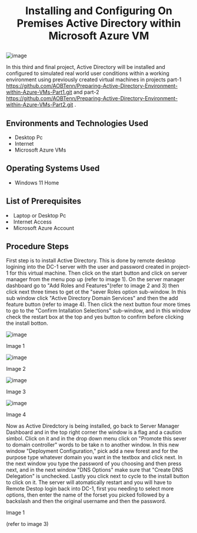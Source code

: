 # <p align="center">Installing and Configuring On Premises Active Directory within Microsoft Azure VM
![image](https://github.com/user-attachments/assets/e4f41676-9505-49cf-82a1-c1ad2d5cf390)


In this third and final project, Active Directory will be installed and configured to simulated real world user conditions within a working environment using previously created virtual machines in projects part-1 https://github.com/AOBTenn/Preparing-Active-Directory-Environment-within-Azure-VMs-Part1.git  and part-2 https://github.com/AOBTenn/Preparing-Active-Directory-Environment-within-Azure-VMs-Part2.git .<br />


<h2>Environments and Technologies Used</h2>

- Desktop Pc
- Internet
- Microsoft Azure VMs 

<h2>Operating Systems Used </h2>

- Windows 11 Home</b>

<h2>List of Prerequisites</h2

- Laptop or Desktop Pc                                                                                                                                 
- Internet Access
- Microsoft Azure Account

<h2>Procedure Steps</h2>

First step is to install Active Directory. This is done by remote desktop logining into the DC-1 server with the user and password created in project-1 for this virtual machine. Then click on the start button and click on server manager from the menu pop up (refer to image 1). On the server manager dashboard go to "Add Roles and Features"(refer to image 2 and 3) then click next three times to get ot the "sever Roles option sub-window. In this sub window click "Active Directory Domain Services" and then the add feature button (refer to image 4). Then click the next button four more times to go to the "Confirm Intallation Selections" sub-window, and in this window check the restart box at the top and yes button to confirm before clicking the install botton.

![image](https://github.com/user-attachments/assets/f96ee540-a3f5-4838-819d-52a921eccd39)
<p>Image 1
</p>

![image](https://github.com/user-attachments/assets/8535b58b-9377-459c-8399-75cfba35310b)
<p>Image 2
</p>

![image](https://github.com/user-attachments/assets/0a6446ac-f122-4815-8850-c18033632abf)
<p>Image 3
</p>

![image](https://github.com/user-attachments/assets/4da2dad9-e086-4376-bb25-527d5b85147c)
<p>Image 4
</p>


Now as Active Diredctory is being installed, go back to Server Manager Dashboard and in the top right corner the window is a flag and a caution  simbol. Click on it and in the drop down menu click on "Promote this sever to domain controller" words  to be take n to  another  window. In this new window "Deployment Configuration," pick add a new forest and for the purpose type whatever domain you want in the textbox and click next. In the next window you type the password of you choosing and then press next, and in the next window "DNS Options" make sure that "Create DNS Delegation" is unchecked. Lastly you click next to cycle to the install button to click on it. The server will atomatically restart and you will have to Remote Destop login back into DC-1, first you needing to select more options, then enter the name of the forset you picked followed by a backslash and then the original username and then the password. 


<p>Image 1
</p>

(refer to image 3)
